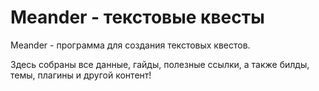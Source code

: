 # Meander - текстовые квесты
Meander - программа для создания текстовых квестов.

Здесь собраны все данные, гайды, полезные ссылки, а также билды, темы, плагины и другой контент!
